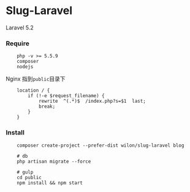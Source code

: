 # Slug-Laravel

Laravel 5.2

### Require

```
    php -v >= 5.5.9
    composer
    nodejs
```

Nginx 指到`public`目录下
```
    location / {
        if (!-e $request_filename) {
            rewrite  ^(.*)$  /index.php?s=$1  last;
            break;
        }
    }
```

### Install

```
    composer create-project --prefer-dist wilon/slug-laravel blog

    # db
    php artisan migrate --force

    # gulp
    cd public
    npm install && npm start
```
